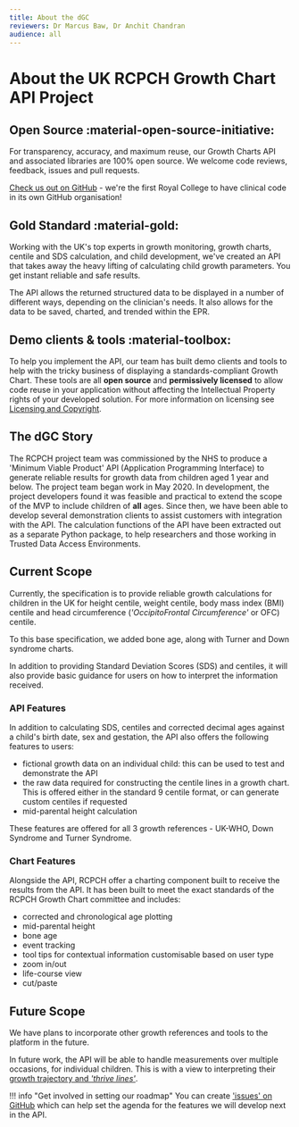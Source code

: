 ```yaml
---
title: About the dGC
reviewers: Dr Marcus Baw, Dr Anchit Chandran
audience: all
---
```


# About the UK RCPCH Growth Chart API Project

## Open Source :material-open-source-initiative:

For transparency, accuracy, and maximum reuse, our Growth Charts API and associated libraries are 100% open source. We welcome code reviews, feedback, issues and pull requests.

[Check us out on GitHub](https://github.com/rcpch) - we're the first Royal College to have clinical code in its own GitHub organisation!

## Gold Standard :material-gold:

Working with the UK's top experts in growth monitoring, growth charts, centile and SDS calculation, and child development, we've created an API that takes away the heavy lifting of calculating child growth parameters. You get instant reliable and safe results.

The API allows the returned structured data to be displayed in a number of different ways, depending on the clinician's needs. It also allows for the data to be saved, charted, and trended within the EPR.

## Demo clients & tools :material-toolbox:

To help you implement the API, our team has built demo clients and tools to help with the tricky business of displaying a standards-compliant Growth Chart. These tools are all **open source** and **permissively licensed** to allow code reuse in your application without affecting the Intellectual Property rights of your developed solution. For more information on licensing see [Licensing and Copyright](../legal/licensing-copyright.md).

## The dGC Story

The RCPCH project team was commissioned by the NHS to produce a 'Minimum Viable Product' API (Application Programming Interface) to generate reliable results for growth data from children aged 1 year and below. The project team began work in May 2020. In development, the project developers found it was feasible and practical to extend the scope of the MVP to include children of **all** ages. Since then, we have been able to develop several demonstration clients to assist customers with integration with the API. The calculation functions of the API have been extracted out as a separate Python package, to help researchers and those working in Trusted Data Access Environments.

## Current Scope

Currently, the specification is to provide reliable growth calculations for children in the UK for height centile, weight centile, body mass index (BMI) centile and head circumference (*'OccipitoFrontal Circumference'* or OFC) centile.

To this base specification, we added bone age, along with Turner and Down syndrome charts.

In addition to providing Standard Deviation Scores (SDS) and centiles, it will also provide basic guidance for users on how to interpret the information received.

### API Features

In addition to calculating SDS, centiles and corrected decimal ages against a child's birth date, sex and gestation, the API also offers the following features to users:

- fictional growth data on an individual child: this can be used to test and demonstrate the API
- the raw data required for constructing the centile lines in a growth chart. This is offered either in the standard 9 centile format, or can generate custom centiles if requested
- mid-parental height calculation

These features are offered for all 3 growth references - UK-WHO, Down Syndrome and Turner Syndrome.

### Chart Features

Alongside the API, RCPCH offer a charting component built to receive the results from the API. It has been built to meet the exact standards of the RCPCH Growth Chart committee and includes:

- corrected and chronological age plotting
- mid-parental height
- bone age
- event tracking
- tool tips for contextual information customisable based on user type
- zoom in/out
- life-course view
- cut/paste

## Future Scope

We have plans to incorporate other growth references and tools to the platform in the future.

In future work, the API will be able to handle measurements over multiple occasions, for individual children. This is with a view to interpreting their [growth trajectory and *'thrive lines'*](../developer/rcpchgrowth.md#other-functions).

!!! info "Get involved in setting our roadmap"
    You can create ['issues' on GitHub](https://github.com/rcpch/digital-growth-charts-server/issues) which can help set the agenda for the features we will develop next in the API.
